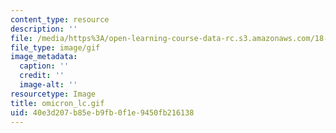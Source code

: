 ```yaml
---
content_type: resource
description: ''
file: /media/https%3A/open-learning-course-data-rc.s3.amazonaws.com/18-013a-calculus-with-applications-spring-2005/40e3d207b85eb9fb0f1e9450fb216138_omicron_lc.gif
file_type: image/gif
image_metadata:
  caption: ''
  credit: ''
  image-alt: ''
resourcetype: Image
title: omicron_lc.gif
uid: 40e3d207-b85e-b9fb-0f1e-9450fb216138
---
```

